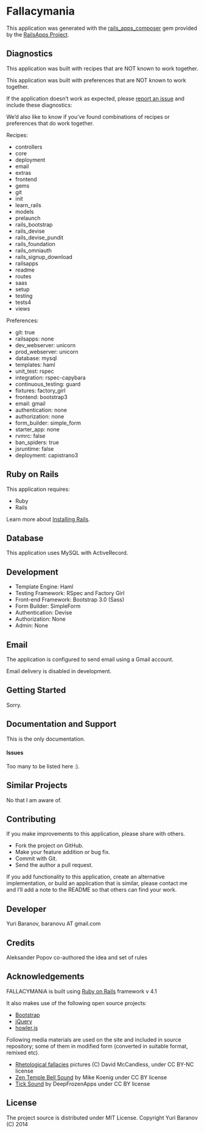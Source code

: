 Fallacymania
=========

This application was generated with the [rails_apps_composer](https://github.com/RailsApps/rails_apps_composer) gem
provided by the [RailsApps Project](http://railsapps.github.io/).

Diagnostics
-----------

This application was built with recipes that are NOT known to work together.

This application was built with preferences that are NOT known to work
together.

If the application doesn’t work as expected, please [report an issue](https://github.com/RailsApps/rails_apps_composer/issues)
and include these diagnostics:

We’d also like to know if you’ve found combinations of recipes or
preferences that do work together.

Recipes:

* controllers
* core
* deployment
* email
* extras
* frontend
* gems
* git
* init
* learn_rails
* models
* prelaunch
* rails_bootstrap
* rails_devise
* rails_devise_pundit
* rails_foundation
* rails_omniauth
* rails_signup_download
* railsapps
* readme
* routes
* saas
* setup
* testing
* tests4
* views

Preferences:

* git: true
* railsapps: none
* dev_webserver: unicorn
* prod_webserver: unicorn
* database: mysql
* templates: haml
* unit_test: rspec
* integration: rspec-capybara
* continuous_testing: guard
* fixtures: factory_girl
* frontend: bootstrap3
* email: gmail
* authentication: none
* authorization: none
* form_builder: simple_form
* starter_app: none
* rvmrc: false
* ban_spiders: true
* jsruntime: false
* deployment: capistrano3

Ruby on Rails
-------------

This application requires:

-   Ruby
-   Rails

Learn more about [Installing Rails](http://railsapps.github.io/installing-rails.html).

Database
--------

This application uses MySQL with ActiveRecord.

Development
-----------

-   Template Engine: Haml
-   Testing Framework: RSpec and Factory Girl
-   Front-end Framework: Bootstrap 3.0 (Sass)
-   Form Builder: SimpleForm
-   Authentication: Devise
-   Authorization: None
-   Admin: None

Email
-----

The application is configured to send email using a Gmail account.

Email delivery is disabled in development.

Getting Started
---------------

Sorry.

Documentation and Support
-------------------------

This is the only documentation.

#### Issues

Too many to be listed here :).

Similar Projects
----------------

No that I am aware of.

Contributing
------------

If you make improvements to this application, please share with others.

-   Fork the project on GitHub.
-   Make your feature addition or bug fix.
-   Commit with Git.
-   Send the author a pull request.

If you add functionality to this application, create an alternative
implementation, or build an application that is similar, please contact
me and I’ll add a note to the README so that others can find your work.



Developer
---------

Yuri Baranov, baranovu AT gmail.com


Credits
-------

Aleksander Popov co-authored the idea and set of rules


Acknowledgements
----------------

FALLACYMANiA is built using [Ruby on Rails](http://rubyonrails.org/) framework v 4.1

It also makes use of the following open source projects:

 - [Bootstrap](http://getbootstrap.com/)
 - [jQuery](http://jquery.com/)
 - [howler.js](http://jquery.com/)

 Following media materials are used on the site and included in source repository;
 some of them in modified form (converted in suitable format, remixed etc).

 - [Rhetological fallacies]( http://www.informationisbeautiful.net/visualizations/rhetological-fallacies/
) pictures (C) David McCandless, under CC BY-NC license
 - [Zen Temple Bell Sound](http://soundbible.com/1477-Zen-Temple-Bell.html) by Mike Koenig under CC BY license
 - [Tick Sound](http://soundbible.com/2044-Tick.html) by DeepFrozenApps under CC BY license


License
-------

The project source is distributed under MIT License. Copyright Yuri Baranov (C) 2014
